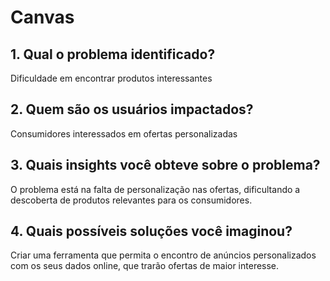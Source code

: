 # Canvas

## 1. Qual o problema identificado?
Dificuldade em encontrar produtos interessantes
## 2. Quem são os usuários impactados?
Consumidores interessados em ofertas personalizadas
## 3. Quais insights você obteve sobre o problema?
O problema está na falta de personalização nas ofertas, dificultando a descoberta de produtos relevantes para os consumidores.
## 4. Quais possíveis soluções você imaginou?
Criar uma ferramenta que permita o encontro de anúncios personalizados com os seus dados online, que trarão ofertas de maior interesse.
